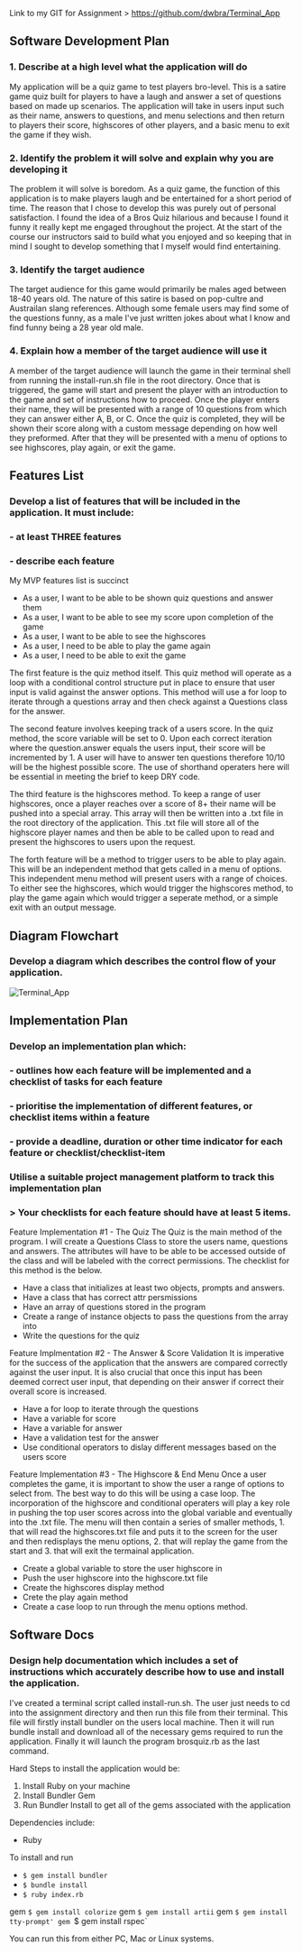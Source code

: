 
Link to my GIT for Assignment > https://github.com/dwbra/Terminal_App

## Software Development Plan

### 1. Describe at a high level what the application will do

My application will be a quiz game to test players bro-level. This is a satire game quiz built for players to have a laugh and answer a 
set of questions based on made up scenarios. The application will take in users input such as their name, answers to questions, and menu selections
and then return to players their score, highscores of other players, and a basic menu to exit the game if they wish. 

### 2. Identify the problem it will solve and explain why you are developing it

The problem it will solve is boredom. As a quiz game, the function of this application is to make players laugh and be entertained for a short period of time. 
The reason that I chose to develop this was purely out of personal satisfaction. I found the idea of a Bros Quiz hilarious and because I found it funny it really
kept me engaged throughout the project. At the start of the course our instructors said to build what you enjoyed and so keeping that in mind I sought to develop
something that I myself would find entertaining. 

### 3. Identify the target audience

The target audience for this game would primarily be males aged between 18-40 years old. The nature of this satire is based on pop-cultre and 
Austrailan slang references. Although some female users may find some of the questions funny, as a male I've just written jokes about what I know and 
find funny being a 28 year old male.

### 4. Explain how a member of the target audience will use it

A member of the target audience will launch the game in their terminal shell from running the install-run.sh file in the root directory. Once that is triggered, the game will start and present the player with an introduction to the game and set of instructions how to proceed. Once the player enters their name, they will be presented with a range of 10 questions from which they can answer either A, B, or C. Once the quiz is completed, they will be shown their score along with a custom message depending on how well they preformed. After that they will be presented with a menu of options to see highscores, play again, or exit the game.

## Features List
### Develop a list of features that will be included in the application. It must include:
### - at least THREE features
### - describe each feature

My MVP features list is succinct 
- As a user, I want to be able to be shown quiz questions and answer them
- As a user, I want to be able to see my score upon completion of the game
- As a user, I want to be able to see the highscores 
- As a user, I need to be able to play the game again
- As a user, I need to be able to exit the game

The first feature is the quiz method itself. This quiz method will operate as a loop with a conditional control structure put in place to ensure that user input is valid against the answer options. This method will use a for loop to iterate through a questions array and then check against a Questions class for the answer. 

The second feature involves keeping track of a users score. In the quiz method, the score variable will be set to 0. Upon each correct iteration where the question.answer equals the users input, their score will be incremented by 1. A user will have to answer ten questions therefore 10/10 will be the highest possible score. The use of shorthand operaters here will be essential in meeting the brief to keep DRY code.

The third feature is the highscores method. To keep a range of user highscores, once a player reaches over a score of 8+ their name will be pushed into a special array. This array will then be written into a .txt file in the root directory of the application. This .txt file will store all of the highscore player names and then be able to be called upon to read and present the highscores to users upon the request. 

The forth feature will be a method to trigger users to be able to play again. This will be an independent method that gets called in a menu of options. This independent menu method will present users with a range of choices. To either see the highscores, which would trigger the highscores method, to play the game again which would trigger a seperate method, or a simple exit with an output message. 

## Diagram Flowchart
### Develop a diagram which describes the control flow of your application.
![Terminal_App](Terminal_App.jpg)

## Implementation Plan
### Develop an implementation plan which:
### - outlines how each feature will be implemented and a checklist of tasks for each feature
### - prioritise the implementation of different features, or checklist items within a feature
### - provide a deadline, duration or other time indicator for each feature or checklist/checklist-item

### Utilise a suitable project management platform to track this implementation plan

### > Your checklists for each feature should have at least 5 items.

Feature Implementation #1 - The Quiz
The Quiz is the main method of the program. I will create a Questions Class to store the users name, questions and answers. The attributes will have to be able to be accessed outside of the class and will be labeled with the correct permissions. The checklist for this method is the below.
- Have a class that initializes at least two objects, prompts and answers. 
- Have a class that has correct attr persmissions 
- Have an array of questions stored in the program
- Create a range of instance objects to pass the questions from the array into
- Write the questions for the quiz

Feature Implmentation #2 - The Answer & Score Validation
It is imperative for the success of the application that the answers are compared correctly against the user input. It is also crucial that once this input has been deemed correct user input, that depending on their answer if correct their overall score is increased. 
- Have a for loop to iterate through the questions
- Have a variable for score
- Have a variable for answer
- Have a validation test for the answer
- Use conditional operators to dislay different messages based on the users score

Feature Implementation #3 - The Highscore & End Menu 
Once a user completes the game, it is important to show the user a range of options to select from. The best way to do this will be using a case loop. The incorporation of the highscore and conditional operaters will play a key role in pushing the top user scores across into the global variable and eventually into the .txt file. The menu will then contain a series of smaller methods, 1. that will read the highscores.txt file and puts it to the screen for the user and then redisplays the menu options, 2. that will replay the game from the start and 3. that will exit the termainal application.
- Create a global variable to store the user highscore in
- Push the user highscore into the highscore.txt file 
- Create the highscores display method
- Crete the play again method
- Create a case loop to run through the menu options method. 

## Software Docs
### Design help documentation which includes a set of instructions which accurately describe how to use and install the application.

I've created a terminal script called install-run.sh. 
The user just needs to cd into the assignment directory and then run this file from their terminal.
This file will firstly install bundler on the users local machine. Then it will run bundle install and download all of the necessary gems required to run the application. Finally it will launch the program brosquiz.rb as the last command.

Hard Steps to install the application would be:
1. Install Ruby on your machine
2. Install Bundler Gem
3. Run Bundler Install to get all of the gems associated with the application

Dependencies include:

- Ruby 

To install and run 
- `$ gem install bundler` 
- `$ bundle install`
- `$ ruby index.rb`

gem `$ gem install colorize`
gem `$ gem install artii`
gem `$ gem install tty-prompt'
gem `$ gem install rspec`

You can run this from either PC, Mac or Linux systems. 